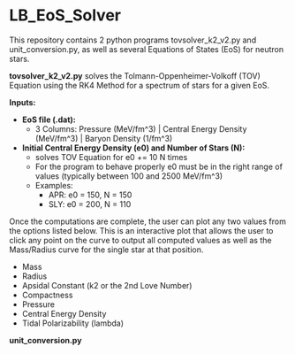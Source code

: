 # LB_EoS_Solver

This repository contains 2 python programs tovsolver_k2_v2.py and unit_conversion.py, as well as several Equations of States (EoS) for neutron stars. 

**tovsolver_k2_v2.py** solves the Tolmann-Oppenheimer-Volkoff (TOV) Equation using the RK4 Method for a spectrum of stars for a given EoS. 

**Inputs:**
  - **EoS file (.dat):**
    - 3 Columns: Pressure (MeV/fm^3) | Central Energy Density (MeV/fm^3) | Baryon Density (1/fm^3)
  - **Initial Central Energy Density (e0) and Number of Stars (N):**
    - solves TOV Equation for e0 += 10 N times
    - For the program to behave properly e0 must be in the right range of values (typically between 100 and 2500 MeV/fm^3)
    - Examples:  
      - APR: e0 = 150, N = 150
      - SLY: e0 = 200, N = 110

Once the computations are complete, the user can plot any two values from the options listed below. This is an interactive plot that allows the user to click any point on the curve to output all computed values as well as the Mass/Radius curve for the single star at that position. 
  - Mass
  - Radius
  - Apsidal Constant (k2 or the 2nd Love Number)
  - Compactness 
  - Pressure
  - Central Energy Density
  - Tidal Polarizability (lambda)


**unit_conversion.py** 
